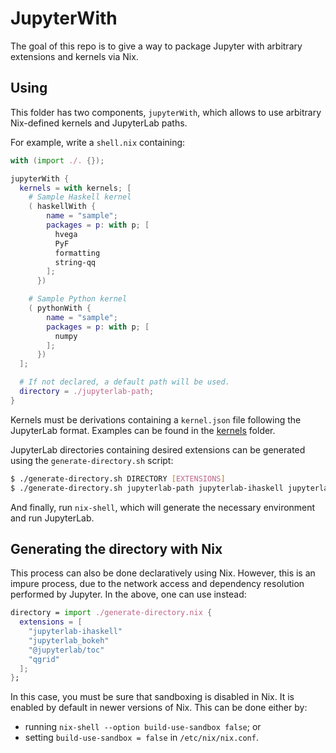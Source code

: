 # JupyterWith

The goal of this repo is to give a way to package Jupyter with arbitrary
extensions and kernels via Nix.

## Using

This folder has two components, `jupyterWith`, which allows to use arbitrary Nix-defined kernels and JupyterLab paths.

For example, write a `shell.nix` containing:

``` nix
with (import ./. {});

jupyterWith {
  kernels = with kernels; [
    # Sample Haskell kernel
    ( haskellWith {
        name = "sample";
        packages = p: with p; [
          hvega
          PyF
          formatting
          string-qq
        ];
      })

    # Sample Python kernel
    ( pythonWith {
        name = "sample";
        packages = p: with p; [
          numpy
        ];
      })
  ];

  # If not declared, a default path will be used.
  directory = ./jupyterlab-path;
}
```

Kernels must be derivations containing a `kernel.json` file following the JupyterLab format.
Examples can be found in the [kernels](kernels) folder.

JupyterLab directories containing desired extensions can be generated using the `generate-directory.sh` script:

``` bash
$ ./generate-directory.sh DIRECTORY [EXTENSIONS]
$ ./generate-directory.sh jupyterlab-path jupyterlab-ihaskell jupyterlab_bokeh
```

And finally, run `nix-shell`, which will generate the necessary environment and run JupyterLab.

## Generating the directory with Nix

This process can also be done declaratively using Nix.
However, this is an impure process, due to the network access and dependency resolution performed by Jupyter.
In the above, one can use instead:

``` nix
directory = import ./generate-directory.nix {
  extensions = [
    "jupyterlab-ihaskell"
    "jupyterlab_bokeh"
    "@jupyterlab/toc"
    "qgrid"
  ];
};
```

In this case, you must be sure that sandboxing is disabled in Nix.
It is enabled by default in newer versions of Nix.
This can be done either by:

- running `nix-shell --option build-use-sandbox false`; or
- setting `build-use-sandbox = false` in `/etc/nix/nix.conf`.

